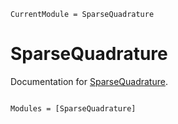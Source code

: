 ```@meta
CurrentModule = SparseQuadrature
```

# SparseQuadrature

Documentation for [SparseQuadrature](https://github.com/dannys4@mit.edu/SparseQuadrature.jl).

```@index
```

```@autodocs
Modules = [SparseQuadrature]
```
